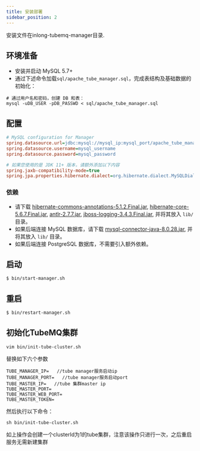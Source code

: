 ```yaml
---
title: 安装部署
sidebar_position: 2
---
```


安装文件在inlong-tubemq-manager目录.

## 环境准备
- 安装并启动 MySQL 5.7+
- 通过下述命令加载`sql/apache_tube_manager.sql`，完成表结构及基础数据的初始化：

```shell
# 通过用户名和密码，创建 DB 和表：
mysql -uDB_USER -pDB_PASSWD < sql/apache_tube_manager.sql
```
  
## 配置
```ini
# MySQL configuration for Manager
spring.datasource.url=jdbc:mysql://mysql_ip:mysql_port/apache_tube_manager
spring.datasource.username=mysql_username
spring.datasource.password=mysql_password

# 如果您使用的是 JDK 11+ 版本，请额外添加以下内容
spring.jaxb-compatibility-mode=true
spring.jpa.properties.hibernate.dialect=org.hibernate.dialect.MySQLDialect
```

### 依赖
- 请下载 [hibernate-commons-annotations-5.1.2.Final.jar](https://repo1.maven.org/maven2/org/hibernate/common/hibernate-commons-annotations/5.1.2.Final/hibernate-commons-annotations-5.1.2.Final.jar),
  [hibernate-core-5.6.7.Final.jar](https://repo1.maven.org/maven2/org/hibernate/hibernate-core/5.6.7.Final/hibernate-core-5.6.7.Final.jar),
  [antlr-2.7.7.jar](https://repo1.maven.org/maven2/antlr/antlr/2.7.7/antlr-2.7.7.jar),
  [jboss-logging-3.4.3.Final.jar](https://repo1.maven.org/maven2/org/jboss/logging/jboss-logging/3.4.3.Final/jboss-logging-3.4.3.Final.jar),  并将其放入 `lib/` 目录。
- 如果后端连接 MySQL 数据库，请下载 [mysql-connector-java-8.0.28.jar](https://repo1.maven.org/maven2/mysql/mysql-connector-java/8.0.28/mysql-connector-java-8.0.28.jar), 并将其放入 `lib/` 目录。
- 如果后端连接 PostgreSQL 数据库，不需要引入额外依赖。

## 启动

``` bash
$ bin/start-manager.sh 
```

## 重启
``` bash
$ bin/restart-manager.sh 
```

## 初始化TubeMQ集群

    vim bin/init-tube-cluster.sh

替换如下六个参数
```
TUBE_MANAGER_IP=   //tube manager服务启动ip
TUBE_MANAGER_PORT=   //tube manager服务启动port
TUBE_MASTER_IP=   //tube 集群master ip
TUBE_MASTER_PORT=
TUBE_MASTER_WEB_PORT=
TUBE_MASTER_TOKEN=
```

然后执行以下命令：
```
sh bin/init-tube-cluster.sh
```
如上操作会创建一个clusterId为1的tube集群，注意该操作只进行一次，之后重启服务无需新建集群